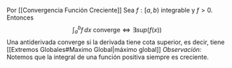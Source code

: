 Por [[Convergencia Función Creciente]]
Sea $f:[a,b)$ integrable y $f>0$. Entonces
$$
\int _{a}^{b} f \, dx \text{ converge} \iff \exists sup(f(x))
$$
Una antiderivada converge si la derivada tiene cota superior, es decir, tiene [[Extremos Globales#Maximo Global|máximo global]]
*Observación:* Notemos que la integral de una función positiva siempre es creciente.